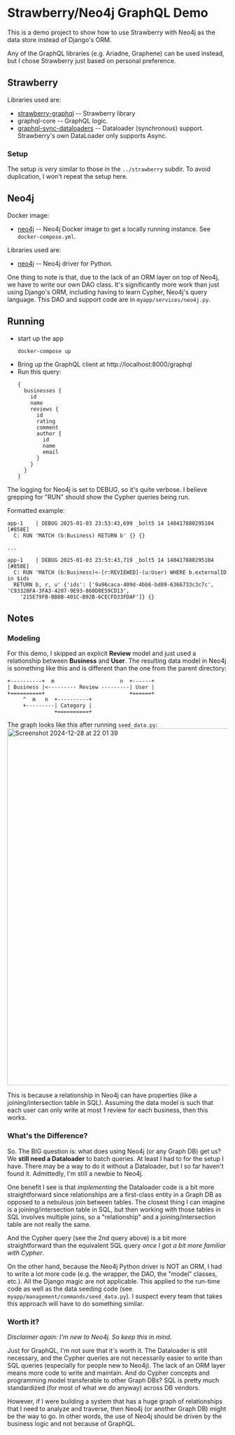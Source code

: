 # Strawberry/Neo4j GraphQL Demo #

This is a demo project to show how to use Strawberry with Neo4j as the data store instead 
of Django's ORM.

Any of the GraphQL libraries (e.g. Ariadne, Graphene) can be used instead, but I chose
Strawberry just based on personal preference.

## Strawberry ##

Libraries used are:
- [strawberry-graphql](https://strawberry.rocks/) -- Strawberry library
- graphql-core -- GraphQL logic.
- [graphql-sync-dataloaders](https://ariadnegraphql.org/docs/dataloaders) -- Dataloader (synchronous) support. Strawberry's own DataLoader only 
  supports Async.

### Setup ###

The setup is very similar to those in the `../strawberry` subdir. To avoid duplication, I won't repeat the setup here.

## Neo4j ##

Docker image:
- [neo4j](https://hub.docker.com/_/neo4j) -- Neo4j Docker image to get a locally running instance. See `docker-compose.yml`.

Libraries used are:
- [neo4j](https://neo4j.com/docs/getting-started/languages-guides/neo4j-python/) -- Neo4j driver for Python.

One thing to note is that, due to the lack of an ORM layer on top of Neo4j, we have to write our own DAO class. It's 
significantly more work than just using Django's ORM, including having to learn Cypher, Neo4j's query language. This
DAO and support code are in `myapp/services/neo4j.py`.


## Running ##
- start up the app
  ```
  docker-compose up
  ```
- Bring up the GraphQL client at http://localhost:8000/graphql
- Run this query:
  ```
  {
    businesses {
      id
      name
      reviews {
        id
        rating
        comment
        author {
          id
          name
          email
        }
      }
    }
  }
  ```

The logging for Neo4j is set to DEBUG, so it's quite verbose. I believe grepping for "RUN" should show the Cypher 
queries being run.

Formatted example:
```
app-1    | DEBUG 2025-01-03 23:53:43,699 _bolt5 14 140417880295104 [#858E]  
  C: RUN 'MATCH (b:Business) RETURN b' {} {}

...

app-1    | DEBUG 2025-01-03 23:53:43,719 _bolt5 14 140417880295104 [#858E]  
  C: RUN 'MATCH (b:Business)<-[r:REVIEWED]-(u:User) WHERE b.externalID in $ids 
  RETURN b, r, u' {'ids': ['9a96caca-409d-4bb6-bd89-6366733c3c7c', 'C93328FA-3FA3-4207-9E93-860D8E59CD13', 
    '215E79FB-BB8B-401C-B92B-6CECFD33FDAF']} {}
```

## Notes ##

### Modeling ###
For this demo, I skipped an explicit **Review** model and just used a relationship between **Business** and **User**. 
The resulting data model in Neo4j is something like this and is different than the one from the parent directory:

```
+----------+  m                     n  +------+
| Business |<--------- Review ---------| User |
+==========+                           +======+
     ^  m   n  +----------+
     +---------| Category |
               +==========+
```

The graph looks like this after running `seed_data.py`:
<img width="815" alt="Screenshot 2024-12-28 at 22 01 39" src="https://github.com/user-attachments/assets/4a4d4461-0c7d-4ec6-ad18-59f7d148fbc7" />


This is because a relationship in Neo4j can have properties (like a joining/intersection table in SQL). Assuming the
data model is such that each user can only write at most 1 review for each business, then this works.

### What's the Difference? ###
So. The BIG question is: what does using Neo4j (or any Graph DB) get us? We **still need a Dataloader** to batch 
queries. At least I had to for the setup I have. There may be a way to do it without a Dataloader, but I so far
haven't found it. Admittedly, I'm still a newbie to Neo4j.

One benefit I see is that _implementing_ the Dataloader code is a bit more straightforward since relationships are
a first-class entity in a Graph DB as opposed to a nebulous join between tables. The closest thing I can imagine is
a joining/intersection table in SQL, but then working with those tables in SQL involves multiple joins, so a 
"relationship" and a joining/intersection table are not really the same. 

And the Cypher query (see the 2nd query above) is a bit more straightforward than the equivalent SQL query _once I got
a bit more familiar with Cypher_.

On the other hand, because the Neo4j Python driver is NOT an ORM, I had to write a lot more code (e.g. the wrapper, the
DAO, the "model" classes, etc.). All the Django magic are not applicable. This applied to the run-time code as well as
the data seeding code (see `myapp/management/commands/seed_data.py`). I suspect every team that takes this approach
will have to do something similar.

### Worth it? ###

_Disclaimer again: I'm new to Neo4j. So keep this in mind._

Just for GraphQL, I'm not sure that it's worth it. The Dataloader is still necessary, and the Cypher queries are not
necessarily easier to write than SQL queries (especially for people new to Neo4j). The lack of an ORM layer means more
code to write and maintain. And do Cypher concepts and programming model transferable to other Graph DBs? SQL is 
pretty much standardized (for most of what we do anyway) across DB vendors.

However, if I were building a system that has a huge graph of relationships that I need to analyze and traverse, then
Neo4j (or another Graph DB) might be the way to go. In other words, the use of Neo4j should be driven by the business
logic and not because of GraphQL.
